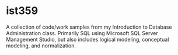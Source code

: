 # ist359
A collection of code/work samples from my Introduction to Database Administration class. Primarily SQL using Microsoft SQL Server Management Studio, but also includes logical modeling, conceptual modeling, and normalization.
